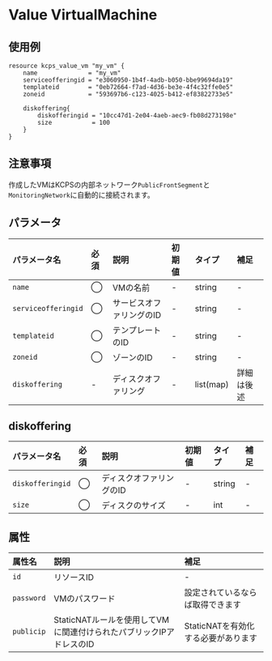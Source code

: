 # Value VirtualMachine

## 使用例

```hcl
resource kcps_value_vm "my_vm" {
    name              = "my_vm"
    serviceofferingid = "e3060950-1b4f-4adb-b050-bbe99694da19" 
    templateid        = "0eb72664-f7ad-4d36-be3e-4f4c32ffe0e5"
    zoneid            = "593697b6-c123-4025-b412-ef83822733e5"

    diskoffering{
        diskofferingid = "10cc47d1-2e04-4aeb-aec9-fb08d273198e"
        size           = 100
    }
}
```

## 注意事項

作成したVMはKCPSの内部ネットワーク`PublicFrontSegment`と`MonitoringNetwork`に自動的に接続されます。


## パラメータ

|パラメータ名 |必須    |説明      |初期値    |タイプ    |補足|
|:----------|:------|:---------|:--------|:--------|:--|
|`name`                |◯|VMの名前                | - | string | - |
|`serviceofferingid`   |◯|サービスオファリングのID  | - | string | - |
|`templateid`          |◯|テンプレートのID        | - | string | - |
|`zoneid`              |◯|ゾーンのID               | - | string | - |
|`diskoffering`        |-|ディスクオファリング    | - | list(map) | 詳細は後述 |

## diskoffering

|パラメータ名 |必須    |説明      |初期値    |タイプ    |補足|
|:----------|:------|:---------|:--------|:--------|:--|
|`diskofferingid`      |◯|ディスクオファリングのID  | - | string | - |
|`size`   |◯|ディスクのサイズ | - | int | - |


## 属性
|属性名 |説明      |補足 |
|:----------|:------|:---------|
|`id`          |リソースID              | - | 
|`password`    |VMのパスワード | 設定されているならば取得できます | 
|`publicip`    | StaticNATルールを使用してVMに関連付けられたパブリックIPアドレスのID     | StaticNATを有効化する必要があります |